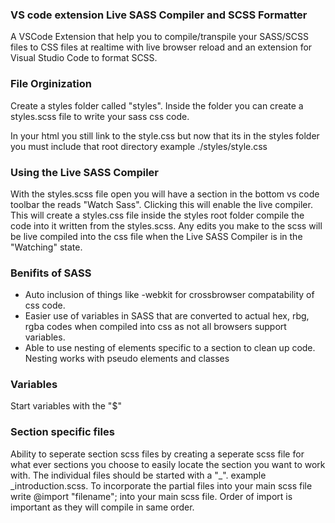 ### VS code extension Live SASS Compiler and SCSS Formatter

A VSCode Extension that help you to compile/transpile your SASS/SCSS files to CSS files at realtime with live browser reload and an extension for Visual Studio Code to format SCSS.

### File Orginization

Create a styles folder called "styles". Inside the folder you can create a styles.scss file to write your sass css code. 

In your html you still link to the style.css but now that its in the styles folder you must include that root directory example ./styles/style.css

### Using the Live SASS Compiler

With the styles.scss file open you will have a section in the bottom vs code toolbar the reads "Watch Sass". Clicking this will enable the live compiler. This will create a styles.css file inside the styles root folder compile the code into it written from the styles.scss. Any edits you make to the scss will be live compiled into the css file when the Live SASS Compiler is in the "Watching" state. 

### Benifits of SASS

* Auto inclusion of things like -webkit for crossbrowser compatability of css code.
* Easier use of variables in SASS that are converted to actual hex, rbg, rgba codes when compiled into css as not all browsers support variables.
* Able to use nesting of elements specific to a section to clean up code. Nesting works with pseudo elements and classes

### Variables 

Start variables with the "$" 

### Section specific files

Ability to seperate section scss files by creating a seperate scss file for what ever sections you choose to easily locate the section you want to work with. The individual files should be started with a "_". example _introduction.scss. To incorporate the partial files into your main scss file write @import "filename"; into your main scss file. Order of import is important as they will compile in same order.
